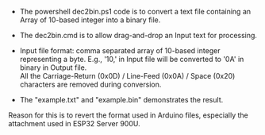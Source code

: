 - The powershell dec2bin.ps1 code is to convert a text file containing an Array of 10-based integer into a binary file.
- The dec2bin.cmd is to allow drag-and-drop an Input text for processing.

- Input file format: comma separated array of 10-based integer representing a byte. E.g., '10,' in Input file will be converted to '0A' in binary in Output file.  
All the Carriage-Return (0x0D) / Line-Feed (0x0A) / Space (0x20) characters are removed during conversion.  
- The "example.txt" and "example.bin" demonstrates the result. 


Reason for this is to revert the format used in Arduino files, especially the attachment used in ESP32 Server 900U.
